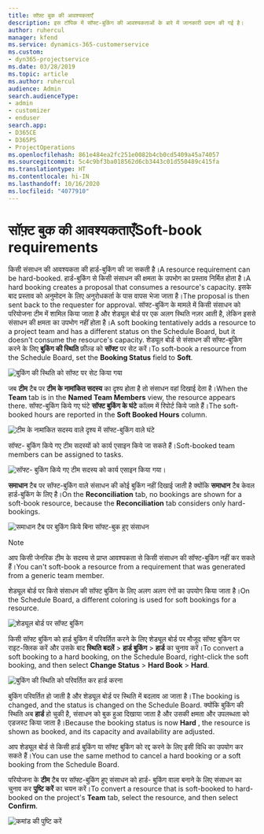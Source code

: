 ```yaml
---
title: सॉफ़्ट बुक की आवश्यकताएँ
description: इस टॉपिक में सॉफ्ट-बुकिंग की आवश्यकताओं के बारे में जानकारी प्रदान की गई है।
author: ruhercul
manager: kfend
ms.service: dynamics-365-customerservice
ms.custom:
- dyn365-projectservice
ms.date: 03/28/2019
ms.topic: article
ms.author: ruhercul
audience: Admin
search.audienceType:
- admin
- customizer
- enduser
search.app:
- D365CE
- D365PS
- ProjectOperations
ms.openlocfilehash: 861e484ea2fc251e0082b4cb0cd5409a45a74057
ms.sourcegitcommit: 5c4c9bf3ba018562d6cb3443c01d550489c415fa
ms.translationtype: HT
ms.contentlocale: hi-IN
ms.lasthandoff: 10/16/2020
ms.locfileid: "4077910"
---
```

# <a name="soft-book-requirements"></a><span data-ttu-id="dc0d9-103">सॉफ़्ट बुक की आवश्यकताएँ</span><span class="sxs-lookup"><span data-stu-id="dc0d9-103">Soft-book requirements</span></span>

<span data-ttu-id="dc0d9-104">किसी संसाधन की आवश्यकता की हार्ड-बुकिंग की जा सकती है।</span><span class="sxs-lookup"><span data-stu-id="dc0d9-104">A resource requirement can be hard-booked.</span></span> <span data-ttu-id="dc0d9-105">हार्ड-बुकिंग से किसी संसाधन की क्षमता के उपभोग का प्रस्ताव निर्मित होता है।</span><span class="sxs-lookup"><span data-stu-id="dc0d9-105">A hard booking creates a proposal that consumes a resource's capacity.</span></span> <span data-ttu-id="dc0d9-106">इसके बाद प्रस्ताव को अनुमोदन के लिए अनुरोधकर्ता के पास वापस भेजा जाता है।</span><span class="sxs-lookup"><span data-stu-id="dc0d9-106">The proposal is then sent back to the requester for approval.</span></span> <span data-ttu-id="dc0d9-107">सॉफ्ट-बुकिंग के मामले में किसी संसाधन को परियोजना टीम में शामिल किया जाता है और शेड्यूल बोर्ड पर एक अलग स्थिति नज़र आती है, लेकिन इससे संसाधन की क्षमता का उपभोग नहीं होता है।</span><span class="sxs-lookup"><span data-stu-id="dc0d9-107">A soft booking tentatively adds a resource to a project team and has a different status on the Schedule Board, but it doesn't consume the resource's capacity.</span></span> <span data-ttu-id="dc0d9-108">शेड्यूल बोर्ड से संसाधन की सॉफ्ट-बुकिंग करने के लिए **बुकिंग की स्थिति** फ़ील्ड को **सॉफ्ट** पर सेट करें।</span><span class="sxs-lookup"><span data-stu-id="dc0d9-108">To soft-book a resource from the Schedule Board, set the **Booking Status** field to **Soft**.</span></span>

![बुकिंग की स्थिति को सॉफ्ट पर सेट किया गया](media/Resource-Management-image77.png)

<span data-ttu-id="dc0d9-110">जब **टीम** टैब पर **टीम के नामांकित सदस्य** का दृश्य होता है तो संसाधन वहां दिखाई देता है।</span><span class="sxs-lookup"><span data-stu-id="dc0d9-110">When the **Team** tab is in the **Named Team Members** view, the resource appears there.</span></span> <span data-ttu-id="dc0d9-111">सॉफ्ट-बुकिंग किये गए घंटे **सॉफ्ट बुकिंग के घंटे** कॉलम में रिपोर्ट किये जाते हैं।</span><span class="sxs-lookup"><span data-stu-id="dc0d9-111">The soft-booked hours are reported in the **Soft Booked Hours** column.</span></span>

![टीम के नामांकित सदस्य वाले दृश्य में सॉफ्ट-बुकिंग वाले घंटे](media/Resource-Management-image78.png)

<span data-ttu-id="dc0d9-113">सॉफ्ट- बुकिंग किये गए टीम सदस्यों को कार्य एसाइन किये जा सकते हैं।</span><span class="sxs-lookup"><span data-stu-id="dc0d9-113">Soft-booked team members can be assigned to tasks.</span></span>

![सॉफ्ट- बुकिंग किये गए टीम सदस्य को कार्य एसाइन किया गया।](media/Resource-Management-image79.png)

<span data-ttu-id="dc0d9-115">**समाधान** टैब पर सॉफ्ट-बुकिंग वाले संसाधन की कोई बुकिंग नहीं दिखाई जाती है क्योंकि **समाधान** टैब केवल हार्ड-बुकिंग के लिए है।</span><span class="sxs-lookup"><span data-stu-id="dc0d9-115">On the **Reconciliation** tab, no bookings are shown for a soft-book resource, because the **Reconciliation** tab considers only hard-bookings.</span></span>

![समाधान टैब पर बुकिंग किये बिना सॉफ्ट-बुक हुए संसाधन](media/Resource-Management-image80.png)

> [!NOTE]
> <span data-ttu-id="dc0d9-117">आप किसी जेनरिक टीम के सदस्य से प्राप्त आवश्यकता से किसी संसाधन की सॉफ्ट-बुकिंग नहीं कर सकते हैं।</span><span class="sxs-lookup"><span data-stu-id="dc0d9-117">You can't soft-book a resource from a requirement that was generated from a generic team member.</span></span>

<span data-ttu-id="dc0d9-118">शेड्यूल बोर्ड पर किसे संसाधन की सॉफ्ट बुकिंग के लिए अलग अलग रंगों का उपयोग किया जाता है।</span><span class="sxs-lookup"><span data-stu-id="dc0d9-118">On the Schedule Board, a different coloring is used for soft bookings for a resource.</span></span>

![शेड्यूल बोर्ड पर सॉफ्ट बुकिंग](media/Resource-Management-image81.png)

<span data-ttu-id="dc0d9-120">किसी सॉफ्ट बुकिंग को हार्ड बुकिंग में परिवर्तित करने के लिए शेड्यूल बोर्ड पर मौजूद सॉफ्ट बुकिंग पर राइट-क्लिक करें और उसके बाद **स्थिति बदलें** \> **हार्ड बुकिंग** \> **हार्ड** का चुनाव करें।</span><span class="sxs-lookup"><span data-stu-id="dc0d9-120">To convert a soft booking to a hard booking, on the Schedule Board, right-click the soft booking, and then select **Change Status** \> **Hard Book** \> **Hard**.</span></span>

![बुकिंग की स्थिति को परिवर्तित कर हार्ड करना](media/Resource-Management-image82.png)

<span data-ttu-id="dc0d9-122">बुकिंग परिवर्तित हो जाती है और शेड्यूल बोर्ड पर स्थिति में बदलाव आ जाता है।</span><span class="sxs-lookup"><span data-stu-id="dc0d9-122">The booking is changed, and the status is changed on the Schedule Board.</span></span> <span data-ttu-id="dc0d9-123">क्योंकि बुकिंग की स्थिति अब **हार्ड** हो चुकी है, संसाधन को बुक हुआ दिखाया जाता है और उसकी क्षमता और उपलब्धता को एडजस्ट किया जाता है।</span><span class="sxs-lookup"><span data-stu-id="dc0d9-123">Because the booking status is now **Hard** , the resource is shown as booked, and its capacity and availability are adjusted.</span></span>

<span data-ttu-id="dc0d9-124">आप शेड्यूल बोर्ड से किसी हार्ड बुकिंग या सॉफ्ट बुकिंग को रद्द करने के लिए इसी विधि का उपयोग कर सकते हैं।</span><span class="sxs-lookup"><span data-stu-id="dc0d9-124">You can use the same method to cancel a hard booking or a soft booking from the Schedule Board.</span></span>

<span data-ttu-id="dc0d9-125">परियोजना के **टीम** टैब पर सॉफ्ट-बुकिंग हुए संसाधन को हार्ड- बुकिंग वाला बनाने के लिए संसाधन का चुनाव कर **पुष्टि करें** का चयन करें।</span><span class="sxs-lookup"><span data-stu-id="dc0d9-125">To convert a resource that is soft-booked to hard-booked on the project's **Team** tab, select the resource, and then select **Confirm**.</span></span>

![कमांड की पुष्टि करें](media/Resource-Management-image83.png)
